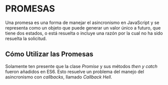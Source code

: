 # PROMESAS

Una promesa es una forma de manejar el asincronismo en JavaScript y se representa como un objeto que puede generar un valor único a futuro, que tiene dos estados, o está resuelta o incluye una razón por la cual no ha sido resuelta la solicitud.

## Cómo Utilizar las Promesas

Solamente ten presente que la clase _Promise_ y sus métodos _then y catch_ fueron añadidos en ES6. Esto resuelve un problema del manejo del asincronismo con _callbacks_, llamado _Callback Hell_.
